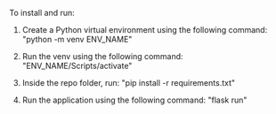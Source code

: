 To install and run:

1) Create a Python virtual environment using the following command:
    "python -m venv ENV_NAME"

2) Run the venv using the following command:
    "ENV_NAME/Scripts/activate"
       
3) Inside the repo folder, run:
    "pip install -r requirements.txt"

4) Run the application using the following command:
    "flask run"
